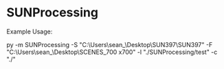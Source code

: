 # SUNProcessing

Example Usage:

py -m SUNProcessing -S "C:\Users\sean_\Desktop\SUN397\SUN397" -F "C:\Users\sean_\Desktop\SCENES_700
x700" -l "./SUNProcessing/test" -c "./"
